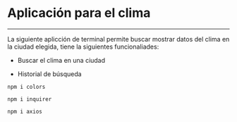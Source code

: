 # Aplicación para el clima
**************************************
<p>La siguiente aplicción de terminal permite buscar mostrar datos del clima en la ciudad elegida, tiene la siguientes funcionaliades:</p>

- Buscar el clima en una ciudad

- Historial de búsqueda

`npm i colors`

`npm i inquirer`

`npm i axios`
